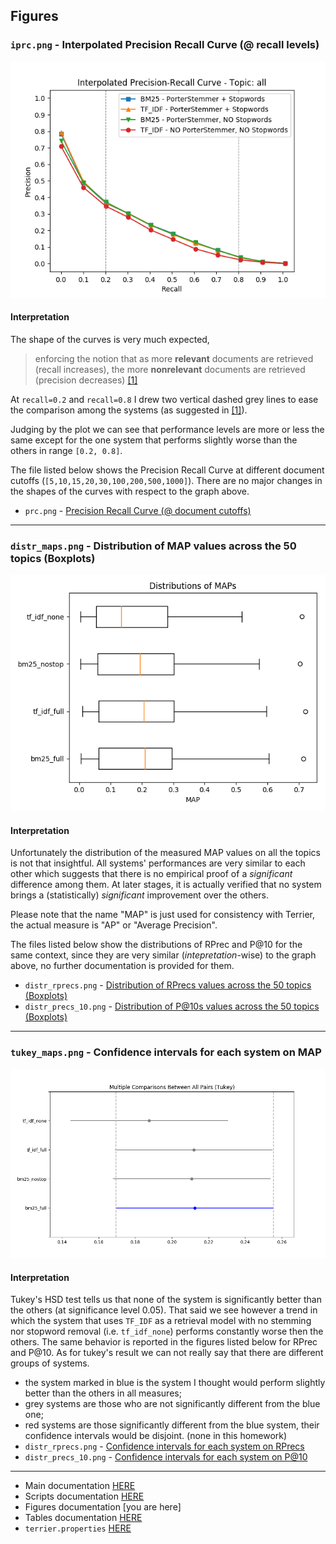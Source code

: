 ## Figures

### `iprc.png` - Interpolated Precision Recall Curve (@ recall levels)
![iprc.png](../figures/iprc.png)

#### Interpretation
The shape of the curves is very much expected,
> enforcing the notion that as more **relevant** documents are retrieved (recall increases), the more **nonrelevant** documents are retrieved (precision decreases) [[1]](https://trec.nist.gov/pubs/trec16/appendices/measures.pdf)

At `recall=0.2` and `recall=0.8` I drew two vertical dashed grey lines to ease the comparison among the systems (as suggested in [[1]](https://trec.nist.gov/pubs/trec16/appendices/measures.pdf)).

Judging by the plot we can see that performance levels are more or less the same except for the one system that performs slightly worse than the others in range `[0.2, 0.8]`.

The file listed below shows the Precision Recall Curve at different document cutoffs (`[5,10,15,20,30,100,200,500,1000]`). There are no major changes in the shapes of the curves with respect to the graph above.
- `prc.png` - [Precision Recall Curve (@ document cutoffs)](../figures/prc.png)
___

### `distr_maps.png` - Distribution of MAP values across the 50 topics (Boxplots)
![prc.png](../figures/distr_maps.png)

#### Interpretation

Unfortunately the distribution of the measured MAP values on all the topics  is not that insightful. All systems' performances are very similar to each other which suggests that there is no empirical proof of a _significant_ difference among them. At later stages, it is actually verified that no system brings a (statistically) _significant_ improvement over the others.

Please note that the name "MAP" is just used for consistency with Terrier, the actual measure is "AP" or "Average Precision".

The files listed below show the distributions of RPrec and P@10 for the same context, since they are very similar (_intepretation_-wise) to the graph above, no further documentation is provided for them.
- `distr_rprecs.png` - [Distribution of RPrecs values across the 50 topics (Boxplots)](../figures/distr_rprecs.png)
- `distr_precs_10.png` - [Distribution of P@10s values across the 50 topics (Boxplots)](../figures/distr_precs_10.png)
___

### `tukey_maps.png` - Confidence intervals for each system on MAP
![prc.png](../figures/tukey_maps.png)

#### Interpretation

Tukey's HSD test tells us that none of the system is significantly better than the others (at significance level 0.05). That said we see however a trend in which the system that uses `TF_IDF` as a retrieval model with no stemming nor stopword removal (i.e. `tf_idf_none`) performs constantly worse then the others. The same behavior is reported in the figures listed below for RPrec and P@10. As for tukey's result we can not really say that there are different groups of systems. 

- the system marked in blue is the system I thought would perform slightly better than the others in all measures;
- grey systems are those who are not significantly different from the blue one; 
- red systems are those significantly different from the blue system, their confidence intervals would be disjoint. (none in this homework)
- `distr_rprecs.png` - [Confidence intervals for each system on RPrecs](../figures/tukey_rprecs.png)
- `distr_precs_10.png` - [Confidence intervals for each system on P@10](../figures/tukey_precs_10.png)
___
- Main documentation [HERE](../README.md)
- Scripts documentation [HERE](SCRIPTS.md)
- Figures documentation [you are here]
- Tables documentation [HERE](TABLES.md)
- `terrier.properties` [HERE](../terrier.properties)